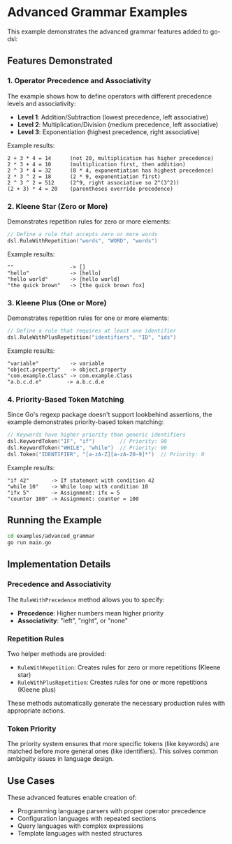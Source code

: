 # Advanced Grammar Examples

This example demonstrates the advanced grammar features added to go-dsl:

## Features Demonstrated

### 1. Operator Precedence and Associativity

The example shows how to define operators with different precedence levels and associativity:

- **Level 1**: Addition/Subtraction (lowest precedence, left associative)
- **Level 2**: Multiplication/Division (medium precedence, left associative)  
- **Level 3**: Exponentiation (highest precedence, right associative)

Example results:
```
2 + 3 * 4 = 14      (not 20, multiplication has higher precedence)
2 * 3 + 4 = 10      (multiplication first, then addition)
2 ^ 3 * 4 = 32      (8 * 4, exponentiation has highest precedence)
2 * 3 ^ 2 = 18      (2 * 9, exponentiation first)
2 ^ 3 ^ 2 = 512     (2^9, right associative so 2^(3^2))
(2 + 3) * 4 = 20    (parentheses override precedence)
```

### 2. Kleene Star (Zero or More)

Demonstrates repetition rules for zero or more elements:

```go
// Define a rule that accepts zero or more words
dsl.RuleWithRepetition("words", "WORD", "words")
```

Example results:
```
""                  -> []
"hello"             -> [hello]
"hello world"       -> [hello world]
"the quick brown"   -> [the quick brown fox]
```

### 3. Kleene Plus (One or More)

Demonstrates repetition rules for one or more elements:

```go
// Define a rule that requires at least one identifier
dsl.RuleWithPlusRepetition("identifiers", "ID", "ids")
```

Example results:
```
"variable"          -> variable
"object.property"   -> object.property
"com.example.Class" -> com.example.Class
"a.b.c.d.e"        -> a.b.c.d.e
```

### 4. Priority-Based Token Matching

Since Go's regexp package doesn't support lookbehind assertions, the example demonstrates priority-based token matching:

```go
// Keywords have higher priority than generic identifiers
dsl.KeywordToken("IF", "if")        // Priority: 90
dsl.KeywordToken("WHILE", "while")  // Priority: 90
dsl.Token("IDENTIFIER", "[a-zA-Z][a-zA-Z0-9]*")  // Priority: 0
```

Example results:
```
"if 42"       -> If statement with condition 42
"while 10"    -> While loop with condition 10  
"ifx 5"       -> Assignment: ifx = 5
"counter 100" -> Assignment: counter = 100
```

## Running the Example

```bash
cd examples/advanced_grammar
go run main.go
```

## Implementation Details

### Precedence and Associativity

The `RuleWithPrecedence` method allows you to specify:
- **Precedence**: Higher numbers mean higher priority
- **Associativity**: "left", "right", or "none"

### Repetition Rules

Two helper methods are provided:
- `RuleWithRepetition`: Creates rules for zero or more repetitions (Kleene star)
- `RuleWithPlusRepetition`: Creates rules for one or more repetitions (Kleene plus)

These methods automatically generate the necessary production rules with appropriate actions.

### Token Priority

The priority system ensures that more specific tokens (like keywords) are matched before more general ones (like identifiers). This solves common ambiguity issues in language design.

## Use Cases

These advanced features enable creation of:
- Programming language parsers with proper operator precedence
- Configuration languages with repeated sections
- Query languages with complex expressions
- Template languages with nested structures